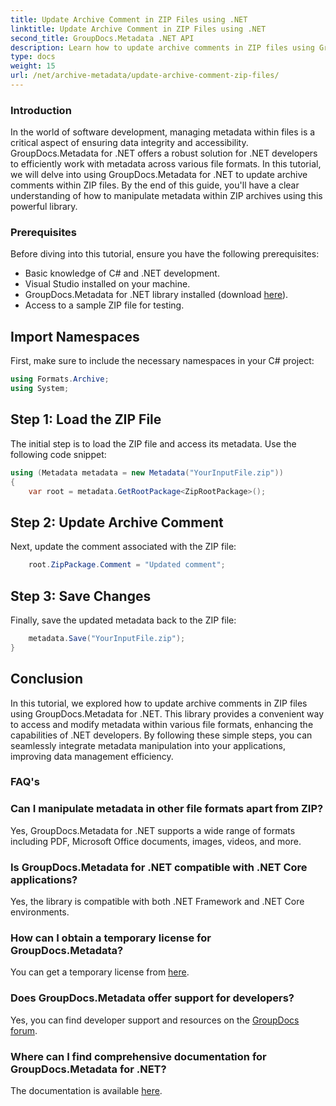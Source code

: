 ```yaml
---
title: Update Archive Comment in ZIP Files using .NET
linktitle: Update Archive Comment in ZIP Files using .NET
second_title: GroupDocs.Metadata .NET API
description: Learn how to update archive comments in ZIP files using GroupDocs.Metadata for .NET. Enhance metadata management in C# applications effortlessly.
type: docs
weight: 15
url: /net/archive-metadata/update-archive-comment-zip-files/
---
```

### Introduction
In the world of software development, managing metadata within files is a critical aspect of ensuring data integrity and accessibility. GroupDocs.Metadata for .NET offers a robust solution for .NET developers to efficiently work with metadata across various file formats. In this tutorial, we will delve into using GroupDocs.Metadata for .NET to update archive comments within ZIP files. By the end of this guide, you'll have a clear understanding of how to manipulate metadata within ZIP archives using this powerful library.
### Prerequisites
Before diving into this tutorial, ensure you have the following prerequisites:
- Basic knowledge of C# and .NET development.
- Visual Studio installed on your machine.
- GroupDocs.Metadata for .NET library installed (download [here](https://releases.groupdocs.com/metadata/net/)).
- Access to a sample ZIP file for testing.

## Import Namespaces
First, make sure to include the necessary namespaces in your C# project:
```csharp
using Formats.Archive;
using System;
```
## Step 1: Load the ZIP File
The initial step is to load the ZIP file and access its metadata. Use the following code snippet:
```csharp
using (Metadata metadata = new Metadata("YourInputFile.zip"))
{
    var root = metadata.GetRootPackage<ZipRootPackage>();
```
## Step 2: Update Archive Comment
Next, update the comment associated with the ZIP file:
```csharp
    root.ZipPackage.Comment = "Updated comment";
```
## Step 3: Save Changes
Finally, save the updated metadata back to the ZIP file:
```csharp
    metadata.Save("YourInputFile.zip");
}
```

## Conclusion
In this tutorial, we explored how to update archive comments in ZIP files using GroupDocs.Metadata for .NET. This library provides a convenient way to access and modify metadata within various file formats, enhancing the capabilities of .NET developers. By following these simple steps, you can seamlessly integrate metadata manipulation into your applications, improving data management efficiency.

### FAQ's
### Can I manipulate metadata in other file formats apart from ZIP?
Yes, GroupDocs.Metadata for .NET supports a wide range of formats including PDF, Microsoft Office documents, images, videos, and more.
### Is GroupDocs.Metadata for .NET compatible with .NET Core applications?
Yes, the library is compatible with both .NET Framework and .NET Core environments.
### How can I obtain a temporary license for GroupDocs.Metadata?
You can get a temporary license from [here](https://purchase.groupdocs.com/temporary-license/).
### Does GroupDocs.Metadata offer support for developers?
Yes, you can find developer support and resources on the [GroupDocs forum](https://forum.groupdocs.com/c/metadata/14).
### Where can I find comprehensive documentation for GroupDocs.Metadata for .NET?
The documentation is available [here](https://reference.groupdocs.com/metadata/net/).
